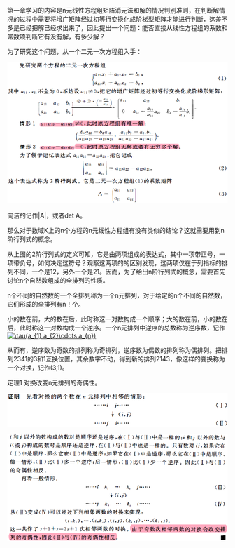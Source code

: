 第一章学习的内容是n元线性方程组矩阵消元法和解的情况判别准则，在判断解情况的过程中需要将增广矩阵经过初等行变换化成阶梯型矩阵才能进行判断，这差不多是已经把解已经求出来了，因此提出一个问题：能否直接从线性方程组的系数和常数项判断它有没有解，有多少解？

为了研究这个问题，从一个二元一次方程组入手：

![二元一次方程组](https://github.com/CrystalMathYao/Basic-Knowledge-Learning/blob/master/Mathematical%20Theory/高等代数/图/二元一次方程组.png)

简洁的记作|A|，或者det A。

那么对于数域K上的n个方程的n元线性方程组有没有类似的结论？这就需要用到n阶行列式的概念。

从上图的2阶行列式的定义可知，它是由两项组成的表达式，其中一项带正号，一项带负号，如何决定这符号？观察这两项的的区别发现，这两项仅在于列指标的排列不同，一个是12，另外一个是21。因而，为了给出n阶行列式的概念，需要首先讨论n个自然数组成的全排列的性质。

n个不同的自然数的一个全排列称为一个n元排列，对于给定的n个不同的自然数，它们形成的全排列有n！个。

小的数在前，大的数在后，此时称这一对数构成一个顺序；大的数在前，小的数在后，此时称这一对数构成一个逆序。一个n元排列中逆序的总数称为逆序数，记作<a href="https://www.codecogs.com/eqnedit.php?latex=\tau(a_{1}&space;a_{2}\cdots&space;a_{n})" target="_blank"><img src="https://latex.codecogs.com/gif.latex?\tau(a_{1}&space;a_{2}\cdots&space;a_{n})" title="\tau(a_{1} a_{2}\cdots a_{n})" /></a>

从而有，逆序数为奇数的排列称为奇排列，逆序数为偶数的排列称为偶排列。把排列2341的3和1互换位置，其余数字不动，得到新的排列2143，像这样的变换称为一个对换，记作(3,1)。

定理1   对换改变n元排列的奇偶性。

![对换奇偶性证明1](https://github.com/CrystalMathYao/Basic-Knowledge-Learning/blob/master/Mathematical%20Theory/高等代数/图/对换奇偶性证明1.png)

![对换奇偶性证明2](https://github.com/CrystalMathYao/Basic-Knowledge-Learning/blob/master/Mathematical%20Theory/高等代数/图/对换奇偶性证明2.png)



